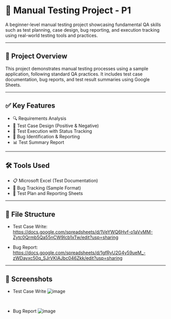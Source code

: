 # 🧪 Manual Testing Project - P1

A beginner-level manual testing project showcasing fundamental QA skills such as test planning, case design, bug reporting, and execution tracking using real-world testing tools and practices.

---

## 📌 Project Overview

This project demonstrates manual testing processes using a sample application, following standard QA practices. It includes test case documentation, bug reports, and test result summaries using Google Sheets.

---

## ✅ Key Features

- 🔍 Requirements Analysis  
- 🧾 Test Case Design (Positive & Negative)  
- 🧪 Test Execution with Status Tracking  
- 🐞 Bug Identification & Reporting  
- 📊 Test Summary Report  

---

## 🛠️ Tools Used

- 📋 Microsoft Excel (Test Documentation)  
- 🐞 Bug Tracking (Sample Format)  
- 📑 Test Plan and Reporting Sheets  

---

## 📁 File Structure

- Test Case Write: https://docs.google.com/spreadsheets/d/1VeYWQ6Hvf-o1aVvMM-Zytc0Qrmb5Qa55nCW9Icb1xTw/edit?usp=sharing

- Bug Report: https://docs.google.com/spreadsheets/d/1gfRyU2G4y59ueM_-zWDayxc50q_SJrVKIAJbc046Zkk/edit?usp=sharing

---

## 📸 Screenshots

- Test Case Write
![image](https://github.com/user-attachments/assets/d9abbb0a-548e-470b-a946-11e163e57a22)

<br>

- Bug Report
![image](https://github.com/user-attachments/assets/596d1d1b-6859-4162-9c28-8592332a02ed)



